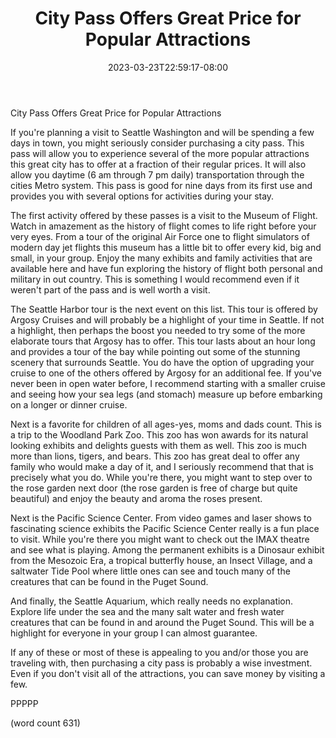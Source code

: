 ﻿---
title: "City Pass Offers Great Price for Popular Attractions"
date: 2023-03-23T22:59:17-08:00
description: "Seattle Tips for Web Success"
featured_image: "/images/Seattle.jpg"
tags: ["Seattle"]
---

City Pass Offers Great Price for Popular Attractions

If you're planning a visit to Seattle Washington and will be spending a few days in town, you might seriously consider purchasing a city pass. This pass will allow you to experience several of the more popular attractions this great city has to offer at a fraction of their regular prices. It will also allow you daytime (6 am through 7 pm daily) transportation through the cities Metro system. This pass is good for nine days from its first use and provides you with several options for activities during your stay. 

The first activity offered by these passes is a visit to the Museum of Flight. Watch in amazement as the history of flight comes to life right before your very eyes. From a tour of the original Air Force one to flight simulators of modern day jet flights this museum has a little bit to offer every kid, big and small, in your group. Enjoy the many exhibits and family activities that are available here and have fun exploring the history of flight both personal and military in out country. This is something I would recommend even if it weren't part of the pass and is well worth a visit.

The Seattle Harbor tour is the next event on this list. This tour is offered by Argosy Cruises and will probably be a highlight of your time in Seattle. If not a highlight, then perhaps the boost you needed to try some of the more elaborate tours that Argosy has to offer. This tour lasts about an hour long and provides a tour of the bay while pointing out some of the stunning scenery that surrounds Seattle. You do have the option of upgrading your cruise to one of the others offered by Argosy for an additional fee. If you've never been in open water before, I recommend starting with a smaller cruise and seeing how your sea legs (and stomach) measure up before embarking on a longer or dinner cruise. 

Next is a favorite for children of all ages-yes, moms and dads count. This is a trip to the Woodland Park Zoo. This zoo has won awards for its natural looking exhibits and delights guests with them as well. This zoo is much more than lions, tigers, and bears. This zoo has great deal to offer any family who would make a day of it, and I seriously recommend that that is precisely what you do. While you're there, you might want to step over to the rose garden next door (the rose garden is free of charge but quite beautiful) and enjoy the beauty and aroma the roses present.

Next is the Pacific Science Center. From video games and laser shows to fascinating science exhibits the Pacific Science Center really is a fun place to visit. While you're there you might want to check out the IMAX theatre and see what is playing. Among the permanent exhibits is a Dinosaur exhibit from the Mesozoic Era, a tropical butterfly house, an Insect Village, and a saltwater Tide Pool where little ones can see and touch many of the creatures that can be found in the Puget Sound.

And finally, the Seattle Aquarium, which really needs no explanation. Explore life under the sea and the many salt water and fresh water creatures that can be found in and around the Puget Sound. This will be a highlight for everyone in your group I can almost guarantee.

If any of these or most of these is appealing to you and/or those you are traveling with, then purchasing a city pass is probably a wise investment. Even if you don't visit all of the attractions, you can save money by visiting a few.

PPPPP

(word count 631)



